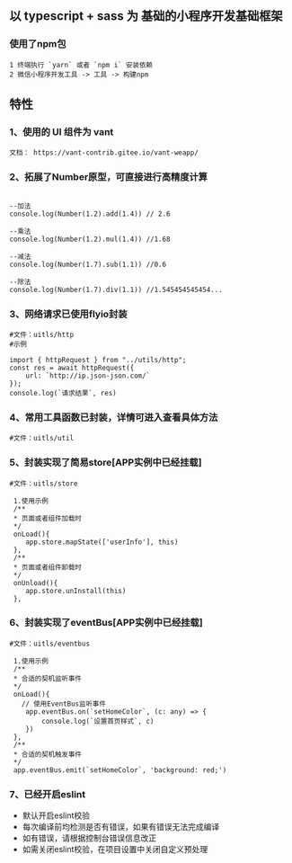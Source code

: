 ## 以 typescript + sass 为 基础的小程序开发基础框架

### 使用了npm包
```
1 终端执行 `yarn` 或者 `npm i` 安装依赖
2 微信小程序开发工具 -> 工具 -> 构建npm
```

## 特性
### 1、使用的 UI 组件为 vant
``` 
文档： https://vant-contrib.gitee.io/vant-weapp/
```

### 2、拓展了Number原型，可直接进行高精度计算
```

--加法
console.log(Number(1.2).add(1.4)) // 2.6

--乘法
console.log(Number(1.2).mul(1.4)) //1.68

--减法
console.log(Number(1.7).sub(1.1)) //0.6

--除法
console.log(Number(1.7).div(1.1)) //1.545454545454...
```

### 3、网络请求已使用flyio封装
```
#文件：uitls/http
#示例

import { httpRequest } from "../utils/http"; 
const res = await httpRequest({
    url: `http://ip.json-json.com/`
});
console.log(`请求结果`, res)
```

### 4、常用工具函数已封装，详情可进入查看具体方法
```
#文件：uitls/util
```


### 5、封装实现了简易store[APP实例中已经挂载]
```
#文件：uitls/store

 1.使用示例
 /**
 * 页面或者组件加载时
 */
 onLoad(){
    app.store.mapState(['userInfo'], this)
 },
 /**
 * 页面或者组件卸载时
 */
 onUnload(){
    app.store.unInstall(this)
 },
```


### 6、封装实现了eventBus[APP实例中已经挂载]
```
#文件：uitls/eventbus
 
 1.使用示例
 /**
 * 合适的契机监听事件
 */
 onLoad(){
   // 使用EventBus监听事件
    app.eventBus.on(`setHomeColor`, (c: any) => {
        console.log(`设置首页样式`, c)
    })
 },
 /**
 * 合适的契机触发事件
 */
 app.eventBus.emit(`setHomeColor`, 'background: red;')

```


### 7、已经开启eslint
- 默认开启eslint校验
- 每次编译前均检测是否有错误，如果有错误无法完成编译
- 如有错误，请根据控制台错误信息改正
- 如需关闭eslint校验，在项目设置中关闭自定义预处理


